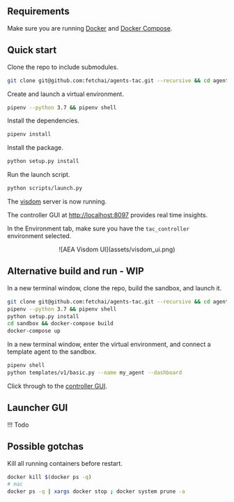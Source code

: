 ## Requirements

Make sure you are running <a href="https://docs.docker.com/install/" target=_blank>Docker</a> and <a href="https://docs.docker.com/compose/install/" target=_blank>Docker Compose</a>.



## Quick start

Clone the repo to include submodules.

``` bash
git clone git@github.com:fetchai/agents-tac.git --recursive && cd agents-tac
```


Create and launch a virtual environment.

``` bash
pipenv --python 3.7 && pipenv shell
```

Install the dependencies.

``` bash
pipenv install
```


Install the package.
``` bash
python setup.py install
```


Run the launch script.

``` bash
python scripts/launch.py
```

The <a href="https://github.com/facebookresearch/visdom" target="_blank">visdom</a> server is now running.

The controller GUI at <a href="http://localhost:8097" target=_blank>http://localhost:8097</a> provides real time insights.

In the Environment tab, make sure you have the `tac_controller` environment selected.

<center>![AEA Visdom UI](assets/visdom_ui.png)</center>


## Alternative build and run - WIP

In a new terminal window, clone the repo, build the sandbox, and launch it.

``` bash
git clone git@github.com:fetchai/agents-tac.git --recursive && cd agents-tac
pipenv --python 3.7 && pipenv shell
python setup.py install
cd sandbox && docker-compose build
docker-compose up
```

In a new terminal window, enter the virtual environment, and connect a template agent to the sandbox.

``` bash
pipenv shell
python templates/v1/basic.py --name my_agent --dashboard
```

Click through to the <a href="http://localhost:8097" target="_blank">controller GUI</a>.



## Launcher GUI

!!!	Todo


## Possible gotchas

Kill all running containers before restart.

``` bash
docker kill $(docker ps -q)
# mac
docker ps -q | xargs docker stop ; docker system prune -a
```



<br/>